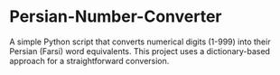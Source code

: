# Persian-Number-Converter
A simple Python script that converts numerical digits (1-999) into their Persian (Farsi) word equivalents. This project uses a dictionary-based approach for a straightforward conversion.
